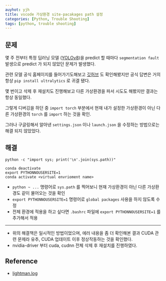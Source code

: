 ```yaml
---
auyhot: yjh
title: vscode 가상환경 site-pacakages path 설정
categories: [Python, Trouble Shooting]
tags: [python, trouble shooting]
---
```


## 문제

몇 주 전부터 특정 딥러닝 모델 ([YOLOv8](https://ultralytics.com))을 predict 할 때마다 `segmentation fault` 발생으로 predict 가 되지 않았던 문제가 발생했다.

관련 모델 공식 홈페이지를 들어가기도해보고 [깃허브](https://github.com/ultralytics/ultralytics/issues) 도 확인해봤지만 공식 답변은 거의 항상 `pip install ultralytics` 로 귀결 됐다.

몇 번이고 삭제 후 재설치도 진행해보고 다른 가상환경을 파서 시도도 해봤지만 결과는 항상 동일했다.

그렇게 디버깅을 하던 중 `import torch` 부분에서 현재 내가 설정한 가상환경이 아닌 다른 가상환경의 `torch` 를 `import` 하는 것을 확인.

그러나 구글링해서 알아낸 `settings.json` 이나 `launch.json` 을 수정하는 방법으로는 해결 되지 않았었다.

## 해결

```shell
python -c "import sys; print('\n'.join(sys.path))"

conda deactivate
export PYTHONNOUSERSITE=1
conda activate <virtual envrioment name>
```

- `python ~ ...` 명령어로 `sys.path` 를 찍어보니 현재 가상환경이 아닌 다른 가상환경도 같이 물어오는 것을 확인
- `export PYTHONNOUSERSITE=1` 명령어로 `global packages` 사용을 하지 않도록 수정
- 전체 환경에 적용을 하고 싶다면 `.bashrc` 파일에 `export PYTHONNOUSERSITE=1` 를 추가해서 적용

---

- 위의 해결책은 일시적인 방법이었으며, 에러 내용을 좀 더 확인해본 결과 CUDA 관련 문제라 유추, CUDA 업데이트 이후 정상작동하는 것을 확인했다.
- nvidia-driver 부터 cuda, cudnn 전체 삭제 후 재설치를 진행하였다.

## Reference

- [lightman.log](https://velog.io@thk-lightman/Mac-Python-개발환경-설정가상환경-로컬-빅쿼리-연동)

